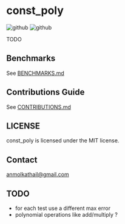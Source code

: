 # const_poly
<!-- [![On crates.io](https://img.shields.io/crates/v/multicalc.svg)](https://crates.io/crates/multicalc)
![Downloads](https://img.shields.io/crates/d/multicalc?style=flat-square) -->
![github](https://github.com/kmolan/const_poly/actions/workflows/build-tests.yml/badge.svg)
![github](https://github.com/kmolan/const_poly/actions/workflows/code-coverage.yml/badge.svg)

TODO

## Benchmarks
See [BENCHMARKS.md](./BENCHMARKS.md)

## Contributions Guide
See [CONTRIBUTIONS.md](./CONTRIBUTIONS.md)

## LICENSE
const_poly is licensed under the MIT license.

## Contact
anmolkathail@gmail.com

## TODO
-  for each test use a different max error
-  polynomial operations like add/multiply ?


